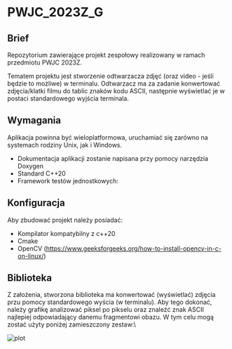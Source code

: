 # PWJC_2023Z_G

## Brief
Repozytorium zawierające projekt zespołowy realizowany w ramach przedmiotu PWJC 2023Z.

Tematem projektu jest stworzenie odtwarzacza zdjęć (oraz video - jeśli będzie to możliwe) w terminalu.
Odtwarzacz ma za zadanie konwertować zdjęcia/klatki filmu do tablic znaków kodu ASCII, następnie wyświetlać je w postaci standardowego wyjścia terminala.

## Wymagania

Aplikacja powinna być wieloplatformowa, uruchamiać się zarówno na systemach rodziny Unix, jak i Windows.

- Dokumentacja aplikacji zostanie napisana przy pomocy narzędzia Doxygen
- Standard C++20
- Framework testów jednostkowych:


## Konfiguracja
Aby zbudować projekt należy posiadać:
- Kompilator kompatybilny z c++20
- Cmake
- OpenCV (https://www.geeksforgeeks.org/how-to-install-opencv-in-c-on-linux/)

## Biblioteka
Z założenia, stworzona biblioteka ma konwertować (wyświetlać) zdjęcia przu pomocy standardowego wyścia 
(w terminalu). Aby tego dokonać, należy grafikę analizować piksel po pikselu oraz znaleźć znak ASCII najlepiej odpowiadający danemu fragmentowi obazu. W tym celu mogą zostać użyty poniżej zamieszczony zestaw:\

![plot](example_pixels(1).png)


